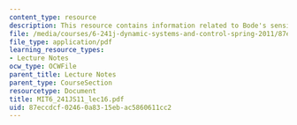 ```yaml
---
content_type: resource
description: This resource contains information related to Bode's sensitivity integral.
file: /media/courses/6-241j-dynamic-systems-and-control-spring-2011/87eccdcf02460a8315ebac5860611cc2_MIT6_241JS11_lec16.pdf
file_type: application/pdf
learning_resource_types:
- Lecture Notes
ocw_type: OCWFile
parent_title: Lecture Notes
parent_type: CourseSection
resourcetype: Document
title: MIT6_241JS11_lec16.pdf
uid: 87eccdcf-0246-0a83-15eb-ac5860611cc2
---
```

